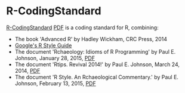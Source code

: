 # R-CodingStandard

[R-CodingStandard](R-CodingStandard.md) [PDF](R-CodingStandard.pdf) is a coding standard for R, combining:

 * The book 'Advanced R' by Hadley Wickham, CRC Press, 2014
 * [Google's R Style Guide](https://google.github.io/styleguide/Rguide.xml)
 * The document 'Rchaeology: Idioms of R Programming' by Paul E. Johnson, January 28, 2015, [PDF](http://pj.freefaculty.org/R/Rchaeology.pdf)
 * The document 'Rtips.  Revival 2014!' by Paul E. Johnson, March 24, 2014, [PDF](http://pj.freefaculty.org/R/Rtips.pdf)
 * The document 'R Style. An Rchaeological Commentary.' by Paul E. Johnson, February 13, 2015, [PDF](https://cran.r-project.org/web/packages/rockchalk/vignettes/Rstyle.pdf)



